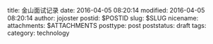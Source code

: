 title: 金山面试记录
date: 2016-04-05 08:20:14
modified: 2016-04-05 08:20:14
author: jojoster
postid: $POSTID
slug: $SLUG
nicename: 
attachments: $ATTACHMENTS
posttype: post
poststatus: draft
tags: 
category: technology